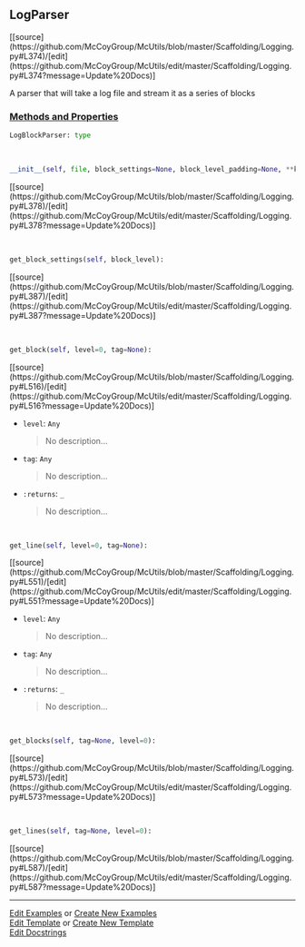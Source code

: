 ## <a id="McUtils.Scaffolding.Logging.LogParser">LogParser</a> 
<div class="docs-source-link" markdown="1">
[[source](https://github.com/McCoyGroup/McUtils/blob/master/Scaffolding/Logging.py#L374)/[edit](https://github.com/McCoyGroup/McUtils/edit/master/Scaffolding/Logging.py#L374?message=Update%20Docs)]
</div>

A parser that will take a log file and stream it as a series of blocks

<div class="collapsible-section">
 <div class="collapsible-section collapsible-section-header" markdown="1">
 
### <a class="collapse-link" data-toggle="collapse" href="#methods">Methods and Properties</a> <a class="float-right" data-toggle="collapse" href="#methods"><i class="fa fa-chevron-down"></i></a>

 </div>
 <div class="collapsible-section collapsible-section-body collapse" id="methods" markdown="1">

```python
LogBlockParser: type
```
<a id="McUtils.Scaffolding.Logging.LogParser.__init__" class="docs-object-method">&nbsp;</a> 
```python
__init__(self, file, block_settings=None, block_level_padding=None, **kwargs): 
```
<div class="docs-source-link" markdown="1">
[[source](https://github.com/McCoyGroup/McUtils/blob/master/Scaffolding/Logging.py#L378)/[edit](https://github.com/McCoyGroup/McUtils/edit/master/Scaffolding/Logging.py#L378?message=Update%20Docs)]
</div>

<a id="McUtils.Scaffolding.Logging.LogParser.get_block_settings" class="docs-object-method">&nbsp;</a> 
```python
get_block_settings(self, block_level): 
```
<div class="docs-source-link" markdown="1">
[[source](https://github.com/McCoyGroup/McUtils/blob/master/Scaffolding/Logging.py#L387)/[edit](https://github.com/McCoyGroup/McUtils/edit/master/Scaffolding/Logging.py#L387?message=Update%20Docs)]
</div>

<a id="McUtils.Scaffolding.Logging.LogParser.get_block" class="docs-object-method">&nbsp;</a> 
```python
get_block(self, level=0, tag=None): 
```
<div class="docs-source-link" markdown="1">
[[source](https://github.com/McCoyGroup/McUtils/blob/master/Scaffolding/Logging.py#L516)/[edit](https://github.com/McCoyGroup/McUtils/edit/master/Scaffolding/Logging.py#L516?message=Update%20Docs)]
</div>


- `level`: `Any`
    >No description...
- `tag`: `Any`
    >No description...
- `:returns`: `_`
    >No description...

<a id="McUtils.Scaffolding.Logging.LogParser.get_line" class="docs-object-method">&nbsp;</a> 
```python
get_line(self, level=0, tag=None): 
```
<div class="docs-source-link" markdown="1">
[[source](https://github.com/McCoyGroup/McUtils/blob/master/Scaffolding/Logging.py#L551)/[edit](https://github.com/McCoyGroup/McUtils/edit/master/Scaffolding/Logging.py#L551?message=Update%20Docs)]
</div>


- `level`: `Any`
    >No description...
- `tag`: `Any`
    >No description...
- `:returns`: `_`
    >No description...

<a id="McUtils.Scaffolding.Logging.LogParser.get_blocks" class="docs-object-method">&nbsp;</a> 
```python
get_blocks(self, tag=None, level=0): 
```
<div class="docs-source-link" markdown="1">
[[source](https://github.com/McCoyGroup/McUtils/blob/master/Scaffolding/Logging.py#L573)/[edit](https://github.com/McCoyGroup/McUtils/edit/master/Scaffolding/Logging.py#L573?message=Update%20Docs)]
</div>

<a id="McUtils.Scaffolding.Logging.LogParser.get_lines" class="docs-object-method">&nbsp;</a> 
```python
get_lines(self, tag=None, level=0): 
```
<div class="docs-source-link" markdown="1">
[[source](https://github.com/McCoyGroup/McUtils/blob/master/Scaffolding/Logging.py#L587)/[edit](https://github.com/McCoyGroup/McUtils/edit/master/Scaffolding/Logging.py#L587?message=Update%20Docs)]
</div>

 </div>
</div>




___

[Edit Examples](https://github.com/McCoyGroup/McUtils/edit/gh-pages/ci/examples/McUtils/Scaffolding/Logging/LogParser.md) or 
[Create New Examples](https://github.com/McCoyGroup/McUtils/new/gh-pages/?filename=ci/examples/McUtils/Scaffolding/Logging/LogParser.md) <br/>
[Edit Template](https://github.com/McCoyGroup/McUtils/edit/gh-pages/ci/docs/McUtils/Scaffolding/Logging/LogParser.md) or 
[Create New Template](https://github.com/McCoyGroup/McUtils/new/gh-pages/?filename=ci/docs/templates/McUtils/Scaffolding/Logging/LogParser.md) <br/>
[Edit Docstrings](https://github.com/McCoyGroup/McUtils/edit/master/Scaffolding/Logging.py#L374?message=Update%20Docs)